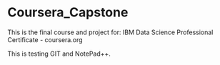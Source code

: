 # Coursera_Capstone
This is the final course and project for:  IBM Data Science Professional Certificate - coursera.org

This is testing GIT and NotePad++.
